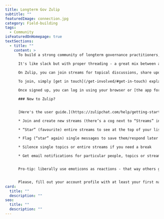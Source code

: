 ```yaml
---
title: Longterm Gov Zulip
subtitle: ""
featuredImage: connection.jpg
category: Field-building
tags:
  - Community
isFeaturedOnHomepage: true
textSections:
  - title: ""
    content: >
      To build a strong community of longterm governance practitioners, researchers and supporters, we invite you to join our Zulip server. 
      
      It's like slack but with proper threading - a great mix between a chat and a forum that won't flood your email inbox.

      On Zulip, you can join streams for topical discussions, share updates, job postings and more. You can also have private chats - one-on-one or in groups.

      To join, simply [get in touch](/get-involved/#get-in-touch) explaining why you'd be a good fit for our network.

      Once signed up, you can log in using your browser or [the app for your phone](https://play.google.com/store/apps/details?id=com.zulipmobile&hl=en_US) at [longtermov.zulipchat.com](https://longtermov.zulipchat.com).

      ### New to Zulip?


      [Here's the user guide.](https://zulipchat.com/help/getting-started-with-zulip) You can:

      * Join and create new streams (there’s a cog next to “Streams” in the left panel, if clicked, a tab in the pop-up window shows “All streams”, as well as a “+” to create new ones)

      * “Star” (favourite) entire streams to see at the top of your list

      * Flag (“star” again) single messages to save them/respond later

      * Silence single topics or entire streams if you need a break

      * Get email notifications for particular people, topics or streams


      Pro-tip: liberally use emoticons as reactions - that way others get feedback despite you not saying anything.


      Please, fill out your account profile with at least your first name, a profile picture and a short bio. That makes it easier to get a feel for who’s who.
card:
  title: ""
  description: ""
seo:
  title: ""
  description: ""
---
```

